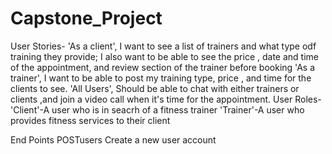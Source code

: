# Capstone_Project

User Stories-
'As a client', I want to see a list of trainers and what type odf training they provide; I also want to be able to see the price , date and time of the appointment, and review section of the trainer before booking
'As a trainer', I want to be able to post my training type, price , and time for the clients to see.
'All Users', Should be able to chat with either trainers or clients ,and join a video call when it's time for the appointment.
User Roles-
'Client'-A user who is in seacrh of a fitness trainer
'Trainer'-A user who provides fitness services to their client

End Points
POSTusers Create a new user account
